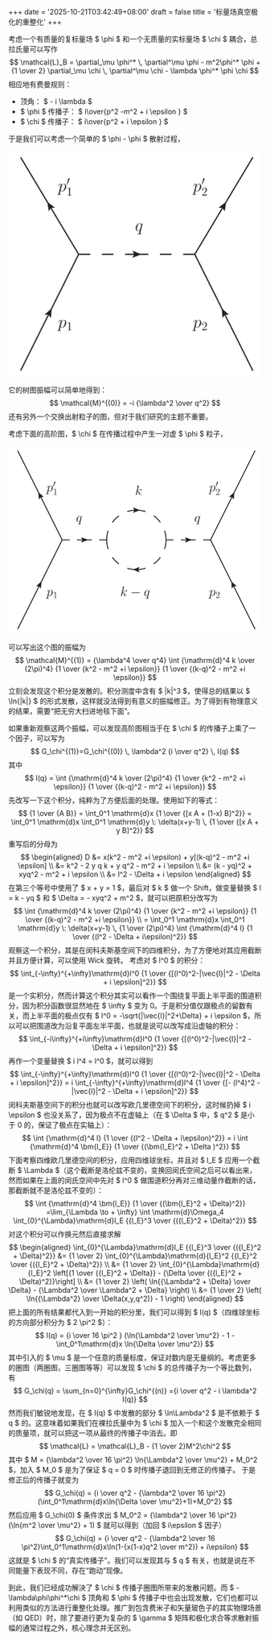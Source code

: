 +++
date = '2025-10-21T03:42:49+08:00'
draft = false
title = '标量场真空极化的重整化'
+++

考虑一个有质量的复标量场 $ \phi $ 和一个无质量的实标量场 $ \chi $ 耦合，总拉氏量可以写作
$$
\mathcal{L}_B = \partial_\mu \phi^* \, \partial^\mu \phi - m^2\phi^* \phi + {1 \over 2} \partial_\mu \chi \, \partial^\mu \chi - \lambda \phi^* \phi \chi
$$
相应地有费曼规则：
- 顶角： $ - i \lambda $
- $ \phi $ 传播子： $ i\over{p^2 -m^2 + i \epsilon } $
- $ \chi $ 传播子： $ i\over{p^2 + i \epsilon } $

于是我们可以考虑一个简单的 $ \phi - \phi $ 散射过程，

![散射树图](images/pic1.svg)

它的树图振幅可以简单地得到：
$$
\mathcal{M}^{(0)} = -i {\lambda^2 \over q^2} 
$$
还有另外一个交换出射粒子的图，但对于我们研究的主题不重要。

考虑下面的高阶图，$ \chi $ 在传播过程中产生一对虚 $ \phi $ 粒子，

![$ \chi $ 传播圈图](images/pic2.svg)

可以写出这个图的振幅为
$$
\mathcal{M}^{(1)} = {\lambda^4 \over q^4} \int {\mathrm{d}^4 k \over (2\pi)^4} {1 \over {k^2 - m^2 +i \epsilon}} {1 \over {(k-q)^2 - m^2 +i \epsilon}}
$$
立刻会发现这个积分是发散的。积分测度中含有 $ |k|^3 $，使得总的结果以 $ \ln{|k|} $ 的形式发散，这样就没法得到有意义的振幅修正。为了得到有物理意义的结果，需要“把无穷大扫进地毯下面”。

如果重新观察这两个振幅，可以发现高阶图相当于在 $ \chi $ 的传播子上乘了一个因子，可以写为
$$
G_\chi^{(1)}=G_\chi^{(0)} \, \lambda^2 {i \over q^2} \, I(q)
$$
其中
$$
I(q) = \int {\mathrm{d}^4 k \over (2\pi)^4} {1 \over {k^2 - m^2 +i \epsilon}} {1 \over {(k-q)^2 - m^2 +i \epsilon}}
$$
先改写一下这个积分，纯粹为了方便后面的处理。使用如下的等式：
$$
{1 \over {A B}} = \int_0^1 \mathrm{d}x {1 \over {[x A + (1-x) B]^2}} = \int_0^1 \mathrm{d}x \int_0^1 \mathrm{d}y \: \delta(x+y-1) \, {1 \over {[x A + y B]^2}} 
$$
重写后的分母为
$$
\begin{aligned}
D &= x(k^2 - m^2 +i \epsilon) + y[(k-q)^2 - m^2 +i \epsilon] \\
  &= k^2 - 2 y q k + y q^2 - m^2 + i \epsilon \\
  &= (k - yq)^2 + xyq^2 - m^2 + i \epsilon \\
  &= l^2 - \Delta + i \epsilon
\end{aligned}
$$
在第三个等号中使用了 $ x + y = 1 $，最后对 $ k $ 做一个 Shift，做变量替换 $ l = k - yq $ 和 $ \Delta = - xyq^2 + m^2 $，就可以把原积分改写为
$$
\int {\mathrm{d}^4 k \over (2\pi)^4} {1 \over {k^2 - m^2 +i \epsilon}} {1 \over {(k-q)^2 - m^2 +i \epsilon}} \\
= \int_0^1 \mathrm{d}x \int_0^1 \mathrm{d}y \: \delta(x+y-1) \, {1 \over (2\pi)^4} \int {\mathrm{d}^4 l} {1 \over {(l^2 - \Delta + i\epsilon)^2}}
$$
观察这一个积分，其是在闵科夫斯基空间下的四维积分，为了方便地对其应用截断并且方便计算，可以使用 Wick 旋转。
考虑对 $ l^0 $ 的积分：
$$
\int_{-\infty}^{+\infty}\mathrm{d}l^0 {1 \over {[(l^0)^2-|\vec{l}|^2 - \Delta + i \epsilon]^2}}
$$
是一个实积分，然而计算这个积分其实可以看作一个围绕复平面上半平面的围道积分，因为积分函数很显然地在 $ \infty $ 变为 0。于是积分值仅跟极点的留数有关，而上半平面的极点仅有 $ l^0 = -\sqrt{|\vec{l}|^2+\Delta} + i \epsilon $，所以可以把围道改为沿复平面左半平面，也就是说可以改写成沿虚轴的积分：
$$
\int_{-i\infty}^{+i\infty}\mathrm{d}l^0 {1 \over {[(l^0)^2-|\vec{l}|^2 - \Delta + i \epsilon]^2}}
$$
再作一个变量替换 $ i l^4 = l^0 $，就可以得到
$$
\int_{-\infty}^{+\infty}\mathrm{d}l^0 {1 \over {[(l^0)^2-|\vec{l}|^2 - \Delta + i \epsilon]^2}} = i \int_{-\infty}^{+\infty}\mathrm{d}l^4 {1 \over {[- (l^4)^2 - |\vec{l}|^2 - \Delta + i \epsilon]^2}}
$$
闵科夫斯基空间下的积分也就可以改写欧几里德空间下的积分，这时候扔掉 $ i \epsilon $ 也没关系了，因为极点不在虚轴上（在 $ \Delta $ 中，$ q^2 $ 是小于 0 的，保证了极点在实轴上）：
$$
\int {\mathrm{d}^4 l} {1 \over {(l^2 - \Delta + i\epsilon)^2}} = i \int {\mathrm{d}^4 \bm{l_E}} {1 \over {(\bm{l_E}^2 + \Delta )^2}}
$$
下面考察四维欧几里德空间的积分，应用四维球坐标，并且对 $ l_E $ 应用一个截断 $ \Lambda $（这个截断是洛伦兹不变的，变换回闵氏空间之后可以看出来，然而如果在上面的闵氏空间中先对 $ l^0 $ 做围道积分再对三维动量作截断的话，那截断就不是洛伦兹不变的）：
$$
\int {\mathrm{d}^4 \bm{l_E}} {1 \over {(\bm{l_E}^2 + \Delta)^2}} =\lim_{\Lambda \to + \infty} \int \mathrm{d}\Omega_4 \int_{0}^{\Lambda}\mathrm{d}l_E {{l_E}^3 \over {({l_E}^2 + \Delta)^2}}
$$
对这个积分可以作换元然后直接求解
$$
\begin{aligned}
\int_{0}^{\Lambda}\mathrm{d}l_E {{l_E}^3 \over {({l_E}^2 + \Delta)^2}} &= {1 \over 2} \int_{0}^{\Lambda}\mathrm{d}{l_E}^2 {{l_E}^2 \over {({l_E}^2 + \Delta)^2}} \\ 
&= {1 \over 2} \int_{0}^{\Lambda}\mathrm{d}{l_E}^2 \left[{1 \over {{l_E}^2 + \Delta}} - {\Delta \over {({l_E}^2 + \Delta)^2}}\right] \\
&= {1 \over 2} \left( \ln{{\Lambda^2 + \Delta} \over \Delta} - {\Lambda^2 \over \Lambda^2  + \Delta} \right) \\
&= {1 \over 2} \left( \ln{{\Lambda^2} \over \Delta(x,y,q^2)} - 1 \right)
\end{aligned}
$$
把上面的所有结果都代入到一开始的积分里，我们可以得到 $ I(q) $（四维球坐标的方向部分积分为 $ 2 \pi^2 $）：
$$
I(q) = {i \over 16 \pi^2 } (\ln{\Lambda^2 \over \mu^2} - 1 - \int_0^1\mathrm{d}x \ln{\Delta \over \mu^2})
$$
其中引入的 $ \mu $ 是一个任意的质量标度，保证对数内是无量纲的。考虑更多的圈图（两圈图，三圈图等等）可以发现 $ \chi $ 的总传播子为一个等比数列，有
$$
G_\chi(q) = \sum_{n=0}^{\infty}G_\chi^{(n)} ={i \over q^2 - i \lambda^2 I(q)}
$$
然而我们敏锐地发现，在 $ I(q) $ 中发散的部分 $ \ln\Lambda^2 $ 是不依赖于 $ q $ 的。这意味着如果我们在裸拉氏量中为 $ \chi $ 加入一个和这个发散完全相同的质量项，就可以把这一项从最终的传播子中消去。即
$$
\mathcal{L} = \mathcal{L}_B - {1 \over 2}M^2\chi^2
$$
其中 $ M = {\lambda^2 \over 16 \pi^2} \ln{\Lambda^2 \over \mu^2} + M_0^2 $，加入 $ M_0 $ 是为了保证 $ q = 0 $ 时传播子退回到无修正的传播子。
于是修正后的传播子就变为
$$
G_\chi(q) = {i \over q^2 - {\lambda^2 \over 16 \pi^2}(\int_0^1\mathrm{d}x\ln{\Delta \over \mu^2}+1)+M_0^2}
$$
然后应用 $ G_\chi(0) $ 条件求出 $ M_0^2 = {\lambda^2 \over 16 \pi^2}(\ln{m^2 \over \mu^2} + 1) $ 就可以得到（加回 $ i\epsilon $ 因子）
$$
G_\chi(q) = {i \over q^2 - {\lambda^2 \over 16 \pi^2}\int_0^1\mathrm{d}x\ln(1-{x(1-x)q^2 \over m^2}) + i\epsilon}
$$
这就是 $ \chi $ 的“真实传播子”。我们可以发现其与 $ q $ 有关，也就是说在不同能量下表现不同，存在“跑动”现像。

到此，我们已经成功解決了 $ \chi $ 传播子圈图所带来的发散问题。而 $ -\lambda\phi\phi^*\chi $ 顶角和 $ \phi $ 传播子中也会出现发散，它们也都可以利用类似的方法进行重整化处理。推广到包含费米子和矢量玻色子的其实物理场景（如 QED）时，除了要进行更为复杂的 $ \gamma $ 矩阵和极化求合等求散射振幅的通常过程之外，核心理念并无区别。